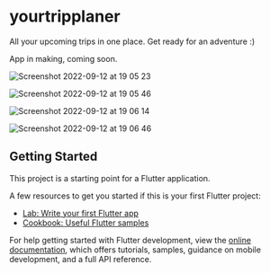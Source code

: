 # yourtripplaner

All your upcoming trips in one place. Get ready for an adventure :)

App in making, coming soon. 


![Screenshot 2022-09-12 at 19 05 23](https://user-images.githubusercontent.com/101131441/190230866-64dd5c53-4f11-42a5-ab64-ba791147c19e.png)

![Screenshot 2022-09-12 at 19 05 46](https://user-images.githubusercontent.com/101131441/190230966-174e3b29-6916-4113-bf48-a1d468a6a796.png)

![Screenshot 2022-09-12 at 19 06 14](https://user-images.githubusercontent.com/101131441/190230979-4dccae24-2dd9-46f9-8580-18bf04627a97.png)

![Screenshot 2022-09-12 at 19 06 46](https://user-images.githubusercontent.com/101131441/190231007-efb4527a-19fb-4e74-affa-a82b74e4fdbd.png)


## Getting Started

This project is a starting point for a Flutter application.

A few resources to get you started if this is your first Flutter project:

- [Lab: Write your first Flutter app](https://docs.flutter.dev/get-started/codelab)
- [Cookbook: Useful Flutter samples](https://docs.flutter.dev/cookbook)

For help getting started with Flutter development, view the
[online documentation](https://docs.flutter.dev/), which offers tutorials,
samples, guidance on mobile development, and a full API reference.
